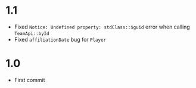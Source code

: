 # 1.1

- Fixed `Notice: Undefined property: stdClass::$guid` error when calling `TeamApi::byId`
- Fixed `affiliationDate` bug for `Player`

# 1.0

- First commit
